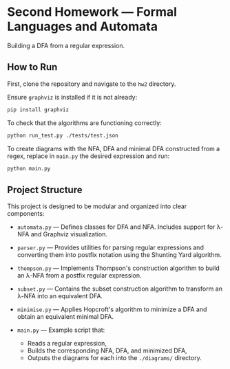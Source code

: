 # Second Homework — Formal Languages and Automata

Building a DFA from a regular expression.

## How to Run

First, clone the repository and navigate to the `hw2` directory.

Ensure `graphviz` is installed if it is not already:

```bash
pip install graphviz
```

To check that the algorithms are functioning correctly:

```bash
python run_test.py ./tests/test.json
```

To create diagrams with the NFA, DFA and minimal DFA constructed from a regex, replace in `main.py` the desired expression and run:
```bash
python main.py
```

## Project Structure

This project is designed to be modular and organized into clear components:

- `automata.py` — Defines classes for DFA and NFA.
  Includes support for λ-NFA and Graphviz visualization.

- `parser.py` — Provides utilities for parsing regular expressions and converting them into postfix notation using the Shunting Yard algorithm.

- `thompson.py` — Implements Thompson's construction algorithm to build an λ-NFA from a postfix regular expression.

- `subset.py` — Contains the subset construction algorithm to transform an λ-NFA into an equivalent DFA.

- `minimise.py` — Applies Hopcroft's algorithm to minimize a DFA and obtain an equivalent minimal DFA.

- `main.py` — Example script that:
  - Reads a regular expression,
  - Builds the corresponding NFA, DFA, and minimized DFA,
  - Outputs the diagrams for each into the `./diagrams/` directory.


